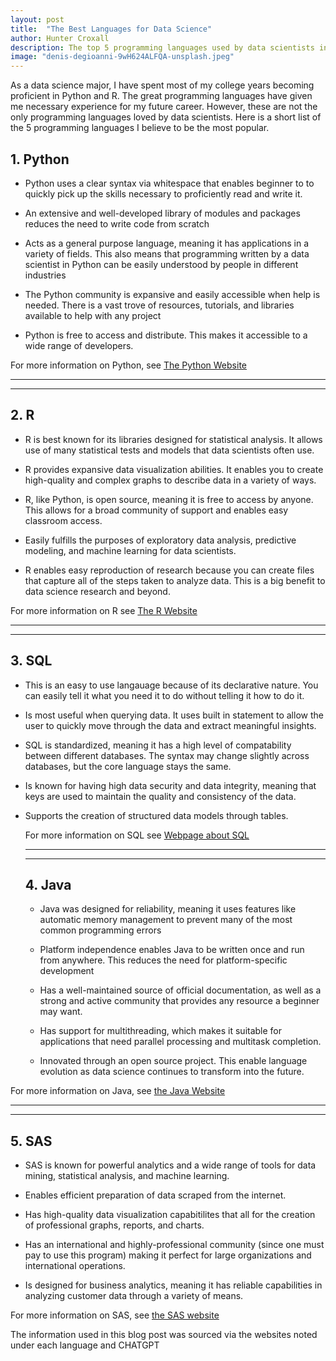 ```yaml
---
layout: post
title:  "The Best Languages for Data Science"
author: Hunter Croxall
description: The top 5 programming languages used by data scientists in the classroom and in the office
image: "denis-degioanni-9wH624ALFQA-unsplash.jpeg"
---
```


As a data science major, I have spent most of my college years becoming proficient in Python and R. The great programming languages have given me necessary experience for my future career. However, these are not the only programming languages loved by data scientists. Here is a short list of the 5 programming languages I believe to be the most popular.

## 1. Python

* Python uses a clear syntax via whitespace that enables beginner to to quickly pick up  the skills necessary to proficiently read and write it.

* An extensive and well-developed library of modules and packages reduces the need to write code from scratch

* Acts as a general purpose language, meaning it has applications in a variety of fields. This also means that programming written by a data scientist in Python can be easily understood by people in different industries

* The Python community is expansive and easily accessible when help is needed. There is a vast trove of resources, tutorials, and libraries available to help with any project

* Python is free to access and distribute. This makes it accessible to a wide range of developers.

For more information on Python, see [The Python Website](https://www.python.org/doc/essays/blurb/)


---
---
## 2. R

* R is best known for its libraries designed for statistical analysis. It allows use of many statistical tests and models that data scientists often use.

* R provides expansive data visualization abilities. It enables you to create high-quality and complex graphs to describe data in a variety of ways.

* R, like Python, is open source, meaning it is free to access by anyone. This allows for a broad community of support and enables easy classroom access.

* Easily fulfills the purposes of exploratory data analysis, predictive modeling, and machine learning for data scientists.

* R enables easy reproduction of research because you can create files that capture all of the steps taken to analyze data. This is a big benefit to data science research and beyond.

For more information on R see [The R Website](https://www.r-project.org/about.html)


---
---
## 3. SQL

* This is an easy to use langauage because of its declarative nature. You can easily tell it what you need it to do without telling it how to do it.

* Is most useful when querying data. It uses built in statement to allow the user to quickly move through the data and extract meaningful insights.

* SQL is standardized, meaning it has a high level of compatability between different databases. The syntax may change slightly across databases, but the core language stays the same.

* Is known for having high data security and data integrity, meaning that keys are used to maintain the quality and consistency of the data.

* Supports the creation of structured data models through tables.

  For more information on SQL see [Webpage about SQL](https://www.w3schools.com/sql/sql_intro.asp)


  ---
  ---
  ## 4. Java
  
  * Java was designed for reliability, meaning it uses features like automatic memory management to prevent many of the most common programming errors
 
  * Platform independence enables Java to be written once and run from anywhere. This reduces the need for platform-specific development
 
  * Has a well-maintained source of official documentation, as well as a strong and active community that provides any resource a beginner may want.
 
  * Has support for multithreading, which makes it suitable for applications that need parallel processing and multitask completion.
 
  * Innovated through an open source project. This enable language evolution as data science continues to transform into the future.
 
For more information on Java, see [the Java Website](https://www.java.com/en/download/help/whatis_java.html#:~:text=Java%20is%20a%20programming%20language,services%20and%20applications%20are%20built.)


---
---
## 5. SAS

* SAS is known for powerful analytics and a wide range of tools for data mining, statistical analysis, and machine learning.

* Enables efficient preparation of data scraped from the internet.

* Has high-quality data visualization capabitilites that all for the creation of professional graphs, reports, and charts.

* Has an international and highly-professional community (since one must pay to use this program) making it perfect for large organizations and international operations.

* Is designed for business analytics, meaning it has reliable capabilities in analyzing customer data through a variety of means.

For more information on SAS, see [the SAS website](https://www.sas.com/en_us/company-information.html)



The information used in this blog post was sourced via the websites noted under each language and CHATGPT
